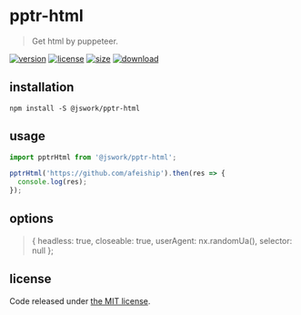 # pptr-html
> Get html by puppeteer.

[![version][version-image]][version-url]
[![license][license-image]][license-url]
[![size][size-image]][size-url]
[![download][download-image]][download-url]

## installation
```shell
npm install -S @jswork/pptr-html
```

## usage
```js
import pptrHtml from '@jswork/pptr-html';

pptrHtml('https://github.com/afeiship').then(res => {
  console.log(res);
});
```

## options
> { headless: true, closeable: true, userAgent: nx.randomUa(), selector: null };


## license
Code released under [the MIT license](https://github.com/afeiship/pptr-html/blob/master/LICENSE.txt).

[version-image]: https://img.shields.io/npm/v/@jswork/pptr-html
[version-url]: https://npmjs.org/package/@jswork/pptr-html

[license-image]: https://img.shields.io/npm/l/@jswork/pptr-html
[license-url]: https://github.com/afeiship/pptr-html/blob/master/LICENSE.txt

[size-image]: https://img.shields.io/bundlephobia/minzip/@jswork/pptr-html
[size-url]: https://github.com/afeiship/pptr-html/blob/master/dist/pptr-html.min.js

[download-image]: https://img.shields.io/npm/dm/@jswork/pptr-html
[download-url]: https://www.npmjs.com/package/@jswork/pptr-html
